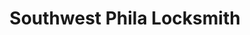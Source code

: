---
title: "Southwest Phila Locksmith"
url: /philadelphia/southwest-phila-locksmith/
shop: Schlüsseldienst
---